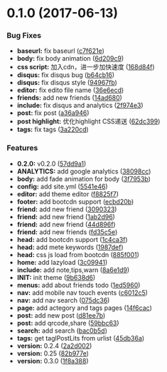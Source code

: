 <a name="0.1.0"></a>
# 0.1.0 (2017-06-13)


### Bug Fixes

* **baseurl:** fix baseurl ([c7f621e](https://github.com/KeJunMao/jekyll-theme-mdui/commit/c7f621e))
* **body:** fix body animation ([6d209c9](https://github.com/KeJunMao/jekyll-theme-mdui/commit/6d209c9))
* **css script:** 加入cdn，进一步加快速度 ([168d84f](https://github.com/KeJunMao/jekyll-theme-mdui/commit/168d84f))
* **disqus:** fix disqus bug ([b64cb16](https://github.com/KeJunMao/jekyll-theme-mdui/commit/b64cb16))
* **disqus:** fix disqus style ([94967fb](https://github.com/KeJunMao/jekyll-theme-mdui/commit/94967fb))
* **editor:** fix edito file name ([36e6ecd](https://github.com/KeJunMao/jekyll-theme-mdui/commit/36e6ecd))
* **friends:** add new friends ([14ad680](https://github.com/KeJunMao/jekyll-theme-mdui/commit/14ad680))
* **include:** fix disqus and analytics ([2f974e3](https://github.com/KeJunMao/jekyll-theme-mdui/commit/2f974e3))
* **post:** fix post ([a36a946](https://github.com/KeJunMao/jekyll-theme-mdui/commit/a36a946))
* **post highlight:** 优化highlight CSS递送 ([62dc399](https://github.com/KeJunMao/jekyll-theme-mdui/commit/62dc399))
* **tags:** fix tags ([3a220cd](https://github.com/KeJunMao/jekyll-theme-mdui/commit/3a220cd))


### Features

* **0.2.0:** v0.2.0 ([57dd9a1](https://github.com/KeJunMao/jekyll-theme-mdui/commit/57dd9a1))
* **ANALYTICS:** add google analytics ([38098cc](https://github.com/KeJunMao/jekyll-theme-mdui/commit/38098cc))
* **body:** add fade animation for body ([3f7953b](https://github.com/KeJunMao/jekyll-theme-mdui/commit/3f7953b))
* **config:** add site.yml ([5541e46](https://github.com/KeJunMao/jekyll-theme-mdui/commit/5541e46))
* **editor:** add theme editor ([f8825f7](https://github.com/KeJunMao/jekyll-theme-mdui/commit/f8825f7))
* **footer:** add bootcdn support ([ecbd20b](https://github.com/KeJunMao/jekyll-theme-mdui/commit/ecbd20b))
* **friend:** add new friend ([3090323](https://github.com/KeJunMao/jekyll-theme-mdui/commit/3090323))
* **friend:** add new friend ([1ab2d96](https://github.com/KeJunMao/jekyll-theme-mdui/commit/1ab2d96))
* **friend:** add new friend ([44d896f](https://github.com/KeJunMao/jekyll-theme-mdui/commit/44d896f))
* **friend:** add new friends ([fd35c5e](https://github.com/KeJunMao/jekyll-theme-mdui/commit/fd35c5e))
* **head:** add bootcdn support ([1c4ca3f](https://github.com/KeJunMao/jekyll-theme-mdui/commit/1c4ca3f))
* **head:** add mete keywords ([1987def](https://github.com/KeJunMao/jekyll-theme-mdui/commit/1987def))
* **head:** css js load from bootcdn ([885f001](https://github.com/KeJunMao/jekyll-theme-mdui/commit/885f001))
* **home:** add lazyload ([3c09941](https://github.com/KeJunMao/jekyll-theme-mdui/commit/3c09941))
* **include:** add note,tips,warn ([8a6e1d9](https://github.com/KeJunMao/jekyll-theme-mdui/commit/8a6e1d9))
* **INIT:** init theme ([9b638d6](https://github.com/KeJunMao/jekyll-theme-mdui/commit/9b638d6))
* **menus:** add about friends todo ([1ed5960](https://github.com/KeJunMao/jekyll-theme-mdui/commit/1ed5960))
* **nav:** add mobile nav touch events ([c6012c5](https://github.com/KeJunMao/jekyll-theme-mdui/commit/c6012c5))
* **nav:** add nav search ([075dc36](https://github.com/KeJunMao/jekyll-theme-mdui/commit/075dc36))
* **page:** add actegory and tags pages ([14f6cac](https://github.com/KeJunMao/jekyll-theme-mdui/commit/14f6cac))
* **post:** add new post ([d81ee7b](https://github.com/KeJunMao/jekyll-theme-mdui/commit/d81ee7b))
* **post:** add qrcode,share ([59bbc63](https://github.com/KeJunMao/jekyll-theme-mdui/commit/59bbc63))
* **search:** add search ([bac0b5d](https://github.com/KeJunMao/jekyll-theme-mdui/commit/bac0b5d))
* **tags:** get taglPostLits from urlist ([45db36a](https://github.com/KeJunMao/jekyll-theme-mdui/commit/45db36a))
* **version:** 0.2.4 ([2a2d002](https://github.com/KeJunMao/jekyll-theme-mdui/commit/2a2d002))
* **version:** 0.25 ([82b977e](https://github.com/KeJunMao/jekyll-theme-mdui/commit/82b977e))
* **version:** 0.3.0 ([1f8a388](https://github.com/KeJunMao/jekyll-theme-mdui/commit/1f8a388))



